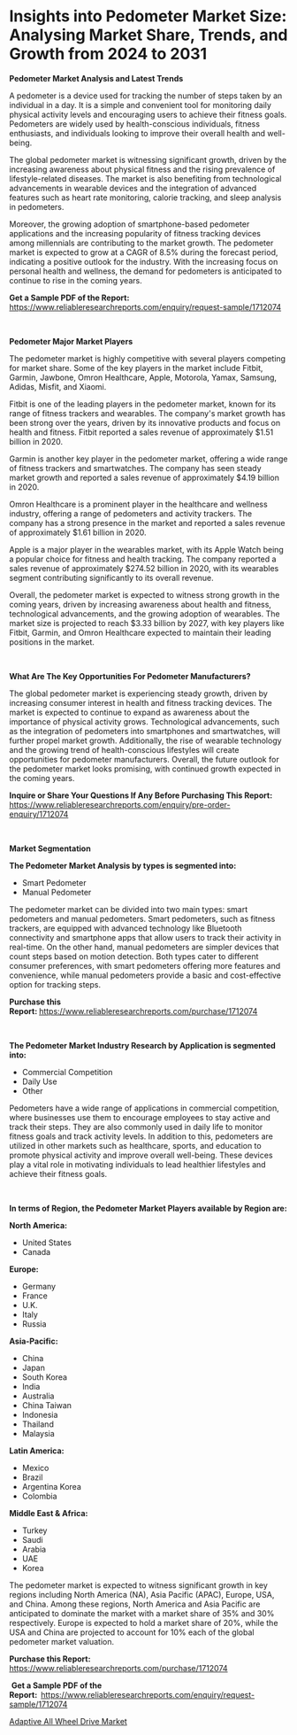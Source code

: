 <p><h1>Insights into Pedometer Market Size: Analysing Market Share, Trends, and Growth from 2024 to 2031</h1></p><p><strong>Pedometer Market Analysis and Latest Trends</strong></p>
<p><p>A pedometer is a device used for tracking the number of steps taken by an individual in a day. It is a simple and convenient tool for monitoring daily physical activity levels and encouraging users to achieve their fitness goals. Pedometers are widely used by health-conscious individuals, fitness enthusiasts, and individuals looking to improve their overall health and well-being.</p><p>The global pedometer market is witnessing significant growth, driven by the increasing awareness about physical fitness and the rising prevalence of lifestyle-related diseases. The market is also benefiting from technological advancements in wearable devices and the integration of advanced features such as heart rate monitoring, calorie tracking, and sleep analysis in pedometers.</p><p>Moreover, the growing adoption of smartphone-based pedometer applications and the increasing popularity of fitness tracking devices among millennials are contributing to the market growth. The pedometer market is expected to grow at a CAGR of 8.5% during the forecast period, indicating a positive outlook for the industry. With the increasing focus on personal health and wellness, the demand for pedometers is anticipated to continue to rise in the coming years.</p></p>
<p><strong>Get a Sample PDF of the Report:&nbsp;</strong> <a href="https://www.reliableresearchreports.com/enquiry/request-sample/1712074">https://www.reliableresearchreports.com/enquiry/request-sample/1712074</a></p>
<p>&nbsp;</p>
<p><strong>Pedometer Major Market Players</strong></p>
<p><p>The pedometer market is highly competitive with several players competing for market share. Some of the key players in the market include Fitbit, Garmin, Jawbone, Omron Healthcare, Apple, Motorola, Yamax, Samsung, Adidas, Misfit, and Xiaomi.</p><p>Fitbit is one of the leading players in the pedometer market, known for its range of fitness trackers and wearables. The company's market growth has been strong over the years, driven by its innovative products and focus on health and fitness. Fitbit reported a sales revenue of approximately $1.51 billion in 2020.</p><p>Garmin is another key player in the pedometer market, offering a wide range of fitness trackers and smartwatches. The company has seen steady market growth and reported a sales revenue of approximately $4.19 billion in 2020.</p><p>Omron Healthcare is a prominent player in the healthcare and wellness industry, offering a range of pedometers and activity trackers. The company has a strong presence in the market and reported a sales revenue of approximately $1.61 billion in 2020.</p><p>Apple is a major player in the wearables market, with its Apple Watch being a popular choice for fitness and health tracking. The company reported a sales revenue of approximately $274.52 billion in 2020, with its wearables segment contributing significantly to its overall revenue.</p><p>Overall, the pedometer market is expected to witness strong growth in the coming years, driven by increasing awareness about health and fitness, technological advancements, and the growing adoption of wearables. The market size is projected to reach $3.33 billion by 2027, with key players like Fitbit, Garmin, and Omron Healthcare expected to maintain their leading positions in the market.</p></p>
<p>&nbsp;</p>
<p><strong>What Are The Key Opportunities For Pedometer Manufacturers?</strong></p>
<p><p>The global pedometer market is experiencing steady growth, driven by increasing consumer interest in health and fitness tracking devices. The market is expected to continue to expand as awareness about the importance of physical activity grows. Technological advancements, such as the integration of pedometers into smartphones and smartwatches, will further propel market growth. Additionally, the rise of wearable technology and the growing trend of health-conscious lifestyles will create opportunities for pedometer manufacturers. Overall, the future outlook for the pedometer market looks promising, with continued growth expected in the coming years.</p></p>
<p><strong>Inquire or Share Your Questions If Any Before Purchasing This Report:</strong> <a href="https://www.reliableresearchreports.com/enquiry/pre-order-enquiry/1712074">https://www.reliableresearchreports.com/enquiry/pre-order-enquiry/1712074</a></p>
<p>&nbsp;</p>
<p><strong>Market Segmentation</strong></p>
<p><strong>The Pedometer Market Analysis by types is segmented into:</strong></p>
<p><ul><li>Smart Pedometer</li><li>Manual Pedometer</li></ul></p>
<p><p>The pedometer market can be divided into two main types: smart pedometers and manual pedometers. Smart pedometers, such as fitness trackers, are equipped with advanced technology like Bluetooth connectivity and smartphone apps that allow users to track their activity in real-time. On the other hand, manual pedometers are simpler devices that count steps based on motion detection. Both types cater to different consumer preferences, with smart pedometers offering more features and convenience, while manual pedometers provide a basic and cost-effective option for tracking steps.</p></p>
<p><strong>Purchase this Report:&nbsp;</strong><a href="https://www.reliableresearchreports.com/purchase/1712074">https://www.reliableresearchreports.com/purchase/1712074</a></p>
<p>&nbsp;</p>
<p><strong>The Pedometer Market Industry Research by Application is segmented into:</strong></p>
<p><ul><li>Commercial Competition</li><li>Daily Use</li><li>Other</li></ul></p>
<p><p>Pedometers have a wide range of applications in commercial competition, where businesses use them to encourage employees to stay active and track their steps. They are also commonly used in daily life to monitor fitness goals and track activity levels. In addition to this, pedometers are utilized in other markets such as healthcare, sports, and education to promote physical activity and improve overall well-being. These devices play a vital role in motivating individuals to lead healthier lifestyles and achieve their fitness goals.</p></p>
<p>&nbsp;</p>
<p><strong>In terms of Region, the Pedometer Market Players available by Region are:</strong></p>
<p>
    <p> <strong> North America: </strong>
        <ul>
            <li>United States</li>
            <li>Canada</li>
        </ul>
        </p> 
    <p> <strong> Europe: </strong>
        <ul>
            <li>Germany</li>
            <li>France</li>
            <li>U.K.</li>
            <li>Italy</li>
            <li>Russia</li>
        </ul>
        </p> 
    <p> <strong> Asia-Pacific: </strong>
        <ul>
            <li>China</li>
            <li>Japan</li>
            <li>South Korea</li>
            <li>India</li>
            <li>Australia</li>
            <li>China Taiwan</li>
            <li>Indonesia</li>
            <li>Thailand</li>
            <li>Malaysia</li>
        </ul>
        </p> 
    <p> <strong> Latin America: </strong>
        <ul>
            <li>Mexico</li>
            <li>Brazil</li>
            <li>Argentina Korea</li>
            <li>Colombia</li>
        </ul>
        </p> 
    <p> <strong> Middle East & Africa: </strong>
        <ul>
            <li>Turkey</li>
            <li>Saudi</li>
            <li>Arabia</li>
            <li>UAE</li>
            <li>Korea</li>
        </ul>
    </p>
    </p>
<p><p>The pedometer market is expected to witness significant growth in key regions including North America (NA), Asia Pacific (APAC), Europe, USA, and China. Among these regions, North America and Asia Pacific are anticipated to dominate the market with a market share of 35% and 30% respectively. Europe is expected to hold a market share of 20%, while the USA and China are projected to account for 10% each of the global pedometer market valuation.</p></p>
<p><strong>Purchase this Report: </strong><a href="https://www.reliableresearchreports.com/purchase/1712074">https://www.reliableresearchreports.com/purchase/1712074</a></p>
<p>&nbsp;<strong>Get a Sample PDF of the Report:&nbsp;&nbsp;</strong><a href="https://www.reliableresearchreports.com/enquiry/request-sample/1712074">https://www.reliableresearchreports.com/enquiry/request-sample/1712074</a></p>
<p><strong></strong></p>
<p><p><a href="https://faithful-glue-af3.notion.site/Adaptive-All-Wheel-Drive-Market-Size-Global-Industry-Overview-Market-Segmentation-and-Forecast-20-a9bbc4a289b34b81b54092a0e2fefd81">Adaptive All Wheel Drive Market</a></p></p>